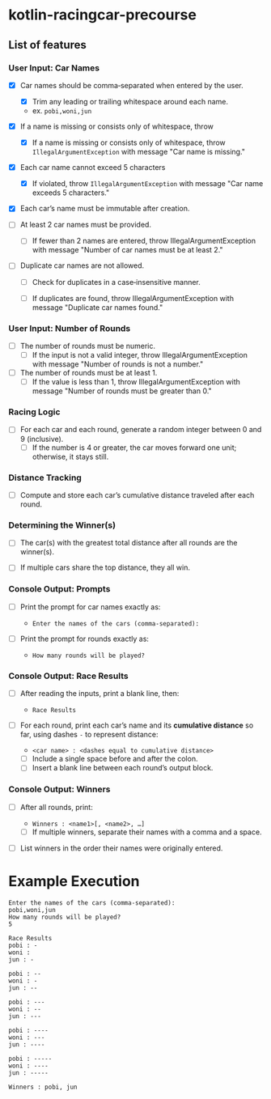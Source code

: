 # kotlin-racingcar-precourse

## List of features

### User Input: Car Names
- [x] Car names should be comma‑separated when entered by the user.
    - [x] Trim any leading or trailing whitespace around each name.
    - ex. `pobi,woni,jun`

- [x] If a name is missing or consists only of whitespace, throw
    - [x] If a name is missing or consists only of whitespace, throw `IllegalArgumentException` with message "Car name is missing."

- [x] Each car name cannot exceed 5 characters
    - [x]  If violated, throw `IllegalArgumentException` with message "Car name exceeds 5 characters."

- [x] Each car’s name must be immutable after creation.

- [ ] At least 2 car names must be provided.
    - [ ]  If fewer than 2 names are entered, throw IllegalArgumentException with message "Number of car names must be at least 2."

- [ ] Duplicate car names are not allowed.
    - [ ] Check for duplicates in a case‑insensitive manner.
    - [ ] If duplicates are found, throw IllegalArgumentException with message "Duplicate car names found."


### User Input: Number of Rounds
- [ ] The number of rounds must be numeric.
    - [ ] If the input is not a valid integer, throw IllegalArgumentException with message "Number of rounds is not a number."

- [ ] The number of rounds must be at least 1.
    - [ ]  If the value is less than 1, throw IllegalArgumentException with message "Number of rounds must be greater than 0."

### Racing Logic
- [ ] For each car and each round, generate a random integer between 0 and 9 (inclusive).
    - [ ] If the number is 4 or greater, the car moves forward one unit; otherwise, it stays still.

### Distance Tracking
- [ ] Compute and store each car’s cumulative distance traveled after each round.

### Determining the Winner(s)
- [ ] The car(s) with the greatest total distance after all rounds are the winner(s).

- [ ] If multiple cars share the top distance, they all win.

### Console Output: Prompts
- [ ]  Print the prompt for car names exactly as:
    - `Enter the names of the cars (comma-separated):`

- [ ]  Print the prompt for rounds exactly as:
    - `How many rounds will be played?`

### Console Output: Race Results
- [ ] After reading the inputs, print a blank line, then:
    - `Race Results`

- [ ] For each round, print each car’s name and its **cumulative distance** so far, using dashes `-` to represent distance:
    - `<car name> : <dashes equal to cumulative distance>`
    - [ ] Include a single space before and after the colon.
    - [ ] Insert a blank line between each round’s output block.

### Console Output: Winners
- [ ] After all rounds, print:
    - `Winners : <name1>[, <name2>, …]`
    - [ ] If multiple winners, separate their names with a comma and a space.
- [ ] List winners in the order their names were originally entered.


# Example Execution
```
Enter the names of the cars (comma-separated):
pobi,woni,jun
How many rounds will be played?
5

Race Results
pobi : -
woni : 
jun : -

pobi : --
woni : -
jun : --

pobi : ---
woni : --
jun : ---

pobi : ----
woni : ---
jun : ----

pobi : -----
woni : ----
jun : -----

Winners : pobi, jun

```
